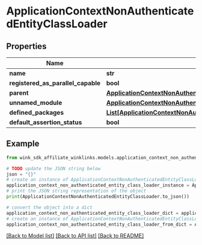 # ApplicationContextNonAuthenticatedEntityClassLoader


## Properties

Name | Type | Description | Notes
------------ | ------------- | ------------- | -------------
**name** | **str** |  | [optional] 
**registered_as_parallel_capable** | **bool** |  | [optional] 
**parent** | [**ApplicationContextNonAuthenticatedEntityClassLoaderParent**](ApplicationContextNonAuthenticatedEntityClassLoaderParent.md) |  | [optional] 
**unnamed_module** | [**ApplicationContextNonAuthenticatedEntityClassLoaderParentUnnamedModule**](ApplicationContextNonAuthenticatedEntityClassLoaderParentUnnamedModule.md) |  | [optional] 
**defined_packages** | [**List[ApplicationContextNonAuthenticatedEntityClassLoaderParentDefinedPackagesInner]**](ApplicationContextNonAuthenticatedEntityClassLoaderParentDefinedPackagesInner.md) |  | [optional] 
**default_assertion_status** | **bool** |  | [optional] 

## Example

```python
from wink_sdk_affiliate_winklinks.models.application_context_non_authenticated_entity_class_loader import ApplicationContextNonAuthenticatedEntityClassLoader

# TODO update the JSON string below
json = "{}"
# create an instance of ApplicationContextNonAuthenticatedEntityClassLoader from a JSON string
application_context_non_authenticated_entity_class_loader_instance = ApplicationContextNonAuthenticatedEntityClassLoader.from_json(json)
# print the JSON string representation of the object
print(ApplicationContextNonAuthenticatedEntityClassLoader.to_json())

# convert the object into a dict
application_context_non_authenticated_entity_class_loader_dict = application_context_non_authenticated_entity_class_loader_instance.to_dict()
# create an instance of ApplicationContextNonAuthenticatedEntityClassLoader from a dict
application_context_non_authenticated_entity_class_loader_from_dict = ApplicationContextNonAuthenticatedEntityClassLoader.from_dict(application_context_non_authenticated_entity_class_loader_dict)
```
[[Back to Model list]](../README.md#documentation-for-models) [[Back to API list]](../README.md#documentation-for-api-endpoints) [[Back to README]](../README.md)


